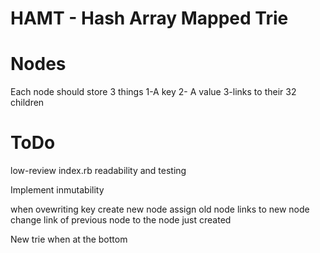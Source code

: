 HAMT - Hash Array Mapped Trie
=============================


Nodes
=====

Each node should store 3 things
1-A key
2- A value
3-links to their 32 children


ToDo
====

low-review index.rb readability and testing

Implement inmutability

when ovewriting key
  create new node
  assign old node links to new node
  change link of previous node to the node just created

New trie when at the bottom

